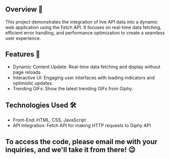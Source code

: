 ## Overview 📖
This project demonstrates the integration of live API data into a dynamic web application using the Fetch API. It focuses on real-time data fetching, efficient error handling, and performance optimization to create a seamless user experience.

## Features 🎯 
- Dynamic Content Update: Real-time data fetching and display without page reloads
- Interactive UI: Engaging user interfaces with loading indicators and optimistic updates.
- Trending GIFs: Show the latest trending GIFs from Giphy.

## Technologies Used 🛠️ 
- Front-End: HTML, CSS, JavaScript
- API Integration: Fetch API for making HTTP requests to Giphy API

## To access the code, please email me with your inquiries, and we'll take it from there! 😉
